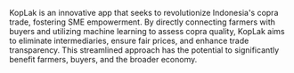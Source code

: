 KopLak is an innovative app that seeks to revolutionize Indonesia's copra trade, fostering SME empowerment. By directly connecting farmers with buyers and utilizing machine learning to assess copra quality, KopLak aims to eliminate intermediaries, ensure fair prices, and enhance trade transparency. This streamlined approach has the potential to significantly benefit farmers, buyers, and the broader economy.

